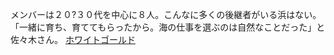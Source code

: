 メンバーは２０?３０代を中心に８人。こんなに多くの後継者がいる浜はない。「一緒に育ち、育ててもらったから。海の仕事を選ぶのは自然なことだった」と佐々木さん。
 <a href="http://www.kkcbearing.com/file/watchonlinejp.asp?cheap=products-c9.html" title="ホワイトゴールド">ホワイトゴールド</a>